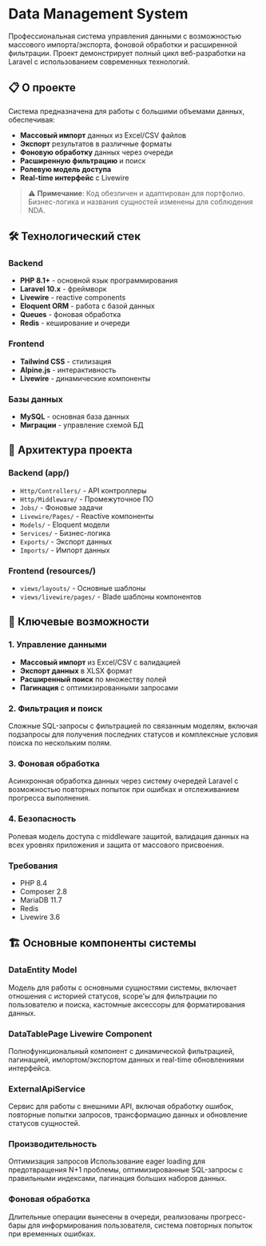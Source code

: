 # Data Management System

Профессиональная система управления данными с возможностью массового импорта/экспорта, фоновой обработки и расширенной фильтрации. Проект демонстрирует полный цикл веб-разработки на Laravel с использованием современных технологий.

## 📋 О проекте

Система предназначена для работы с большими объемами данных, обеспечивая:
- **Массовый импорт** данных из Excel/CSV файлов
- **Экспорт** результатов в различные форматы  
- **Фоновую обработку** данных через очереди
- **Расширенную фильтрацию** и поиск
- **Ролевую модель доступа**
- **Real-time интерфейс** с Livewire

> ⚠️ **Примечание**: Код обезличен и адаптирован для портфолио. Бизнес-логика и названия сущностей изменены для соблюдения NDA.

## 🛠 Технологический стек

### Backend
- **PHP 8.1+** - основной язык программирования
- **Laravel 10.x** - фреймворк
- **Livewire** - reactive components
- **Eloquent ORM** - работа с базой данных
- **Queues** - фоновая обработка
- **Redis** - кеширование и очереди

### Frontend
- **Tailwind CSS** - стилизация
- **Alpine.js** - интерактивность
- **Livewire** - динамические компоненты

### Базы данных
- **MySQL** - основная база данных
- **Миграции** - управление схемой БД

## 📁 Архитектура проекта
### Backend (app/)

- `Http/Controllers/` - API контроллеры
- `Http/Middleware/` - Промежуточное ПО  
- `Jobs/` - Фоновые задачи
- `Livewire/Pages/` - Reactive компоненты
- `Models/` - Eloquent модели
- `Services/` - Бизнес-логика
- `Exports/` - Экспорт данных
- `Imports/` - Импорт данных

### Frontend (resources/)

- `views/layouts/` - Основные шаблоны
- `views/livewire/pages/` - Blade шаблоны компонентов

## 🎯 Ключевые возможности

### 1. Управление данными
- **Массовый импорт** из Excel/CSV с валидацией
- **Экспорт данных** в XLSX формат
- **Расширенный поиск** по множеству полей
- **Пагинация** с оптимизированными запросами

### 2. Фильтрация и поиск
Сложные SQL-запросы с фильтрацией по связанным моделям, включая подзапросы для получения последних статусов и комплексные условия поиска по нескольким полям.

### 3. Фоновая обработка
Асинхронная обработка данных через систему очередей Laravel с возможностью повторных попыток при ошибках и отслеживанием прогресса выполнения.

### 4. Безопасность
Ролевая модель доступа с middleware защитой, валидация данных на всех уровнях приложения и защита от массового присвоения.

### Требования
- PHP 8.4
- Composer 2.8
- MariaDB 11.7
- Redis
- Livewire 3.6

## 🏗 Основные компоненты системы
### DataEntity Model
Модель для работы с основными сущностями системы, включает отношения с историей статусов, scope'ы для фильтрации по пользователю и поиска, кастомные аксессоры для форматирования данных.

### DataTablePage Livewire Component
Полнофункциональный компонент с динамической фильтрацией, пагинацией, импортом/экспортом данных и real-time обновлениями интерфейса.

### ExternalApiService
Сервис для работы с внешними API, включая обработку ошибок, повторные попытки запросов, трансформацию данных и обновление статусов сущностей.

### Производительность
Оптимизация запросов
Использование eager loading для предотвращения N+1 проблемы, оптимизированные SQL-запросы с правильными индексами, пагинация больших наборов данных.

### Фоновая обработка
Длительные операции вынесены в очереди, реализованы прогресс-бары для информирования пользователя, система повторных попыток при временных ошибках.

